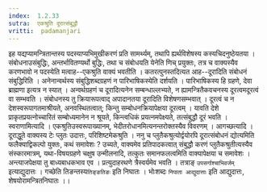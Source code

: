 ```yaml
---
index:  1.2.33
sutra:  एकश्रुति दूरात्संबुद्धौ
vritti:  padamanjari
---
```


इह यद्यप्यामन्त्रितान्तस्य पदस्याप्यभिमुखीकरणं प्रति सामर्थ्यम्, तथापि ह्यर्थविशेषस्य कस्यचिदनुष्ठेयतया । संबोधनाउसंबुद्धिः, अन्तर्भावितण्यर्थो बुद्धिः, तथा च संबोधयति येनेति णिच् प्रयुक्तः, तत्र च वाक्यस्यैव करणभावो न पदस्येति मत्वाह--एकश्रुति वाक्यं भवतीति । कतरत्पुनस्तदित्यत आह--दूरादिति संबोधनं संबुद्धिरिति । अनेनान्वर्थस्य संबुद्धिशब्दग्रहणं न पारिभाषिकस्येति दर्शयति । पारिभाषिकस्य हि ग्रहणे, देवा ब्राह्मणा इत्यत्र न स्यात् । अन्वर्थग्रहणं च दूरादित्यनेन सम्बन्धाल्लभ्यते, न ह्यामन्त्रितैकवचनस्य दूरत्वमदूरत्वं वा सम्भवति । संबोधनस्य तु क्रियारूपत्वाद् अपादानतया दूरादिति विशेषणसम्भवात् । दूरत्वं च न देशस्वरूपागतमाश्रीयते, अनवस्थितत्वात्; किन्तु सम्बोधनक्रियापेक्षया दूरत्वम् । यावति देशे प्राकृतप्रयत्नोच्चारितं सम्बोध्यमानेन न श्रूयते, किन्त्वधिकं प्रयत्नमपेक्ष्यते, तत्संबुद्धौ दूरं भवति । स्वराणामित्यादि । एकश्रुतिउस्वरूपाख्यानम्, भेदीतरोधानमित्यनन्तरोक्तस्यैव विवरणम् ।
आगच्छत्यादि । दूराद्धूते वाक्यस्य टेः प्लुतः उदात्तः, परिशिष्टमेकश्रुति । ननु च प्लुतैकश्रुत्योर्द्वयोरपि दूरात्संबोधनं द्योत्यमिति फलैक्याद्विकल्पो युक्तः, कथं समावेशः ? उच्यते, वाक्यमेव प्रतिपादकत्वात् संबुद्धौ करणं प्लुतैकश्रुतीत्यस्यैव संस्कारमात्रम्, यथा-विषयग्रहणे चक्षुष उन्मीलनादि, तत्कुतः समानफलत्वमिति वाक्यापेक्षया च समावेशः । अन्त्याजपेक्षया तु बाध्यबाधकभाव एव । प्रत्युदाहरथणे त्रैस्वर्यमेव भवति । तत्राङ् `उपसर्गाश्चाभिवर्जम्` इत्याद्युदात्तः । गच्छेति तिङन्तस्य`तिङ्ङतिङः` इति निघातः । भोःशब्दः `निपाता आद्युदात्ताः` इति आद्युदात्तः, शेषयोरामन्त्रितनिघातः ।।
